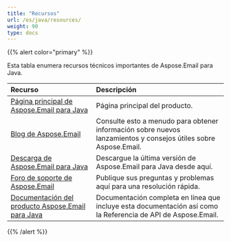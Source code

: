 ```yaml
---
title: "Recursos"
url: /es/java/resources/
weight: 90
type: docs
---
```


{{% alert color="primary" %}} 

Esta tabla enumera recursos técnicos importantes de Aspose.Email para Java.

|**Recurso**|**Descripción**|
| :- | :- |
|[Página principal de Aspose.Email para Java](https://products.aspose.com/email/es/java)|Página principal del producto.|
|[Blog de Aspose.Email](https://blog.aspose.com/category/email/)|Consulte esto a menudo para obtener información sobre nuevos lanzamientos y consejos útiles sobre Aspose.Email.|
|[Descarga de Aspose.Email para Java](https://downloads.aspose.com/email/java)|Descargue la última versión de Aspose.Email para Java desde aquí.|
|[Foro de soporte de Aspose.Email](https://forum.aspose.com/c/email/12)|Publique sus preguntas y problemas aquí para una resolución rápida.|
|[Documentación del producto Aspose.Email para Java](/email/java/)|Documentación completa en línea que incluye esta documentación así como la Referencia de API de Aspose.Email.|
{{% /alert %}}